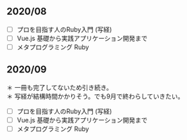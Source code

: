 ## 2020/08

- [ ] プロを目指す人のRuby入門 (写経)
- [ ] Vue.js 基礎から実践アプリケーション開発まで
- [ ] メタプログラミング Ruby

## 2020/09

＊ 一冊も完了してないため引き続き。<br />
＊ 写経が結構時間かかりそう。でも9月で終わらしていきたい。

- [ ] プロを目指す人のRuby入門 (写経)
- [ ] Vue.js 基礎から実践アプリケーション開発まで
- [ ] メタプログラミング Ruby
